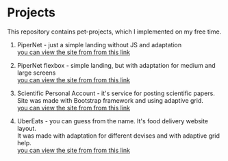 # Projects
This repository contains pet-projects, which I implemented on my free time.

1. PiperNet - just a simple landing without JS and adaptation  
[you can view the site from from this link](https://super-churros-35626f.netlify.app/)  
  
2. PiperNet flexbox - simple landing, but with adaptation for medium and large screens  
[you can view the site from from this link](https://unrivaled-scone-000c11.netlify.app/)  
  
3. Scientific Personal Account - it's service for posting scientific papers.  
Site was made with Bootstrap framework and using adaptive grid.  
[you can view the site from from this link](https://majestic-seahorse-ac68cb.netlify.app/)  
  
4. UberEats - you can guess from the name. It's food delivery website layout.  
It was made with adaptation for different devises and with adaptive grid help.  
[you can view the site from from this link](https://brilliant-malabi-cd2d12.netlify.app/)
